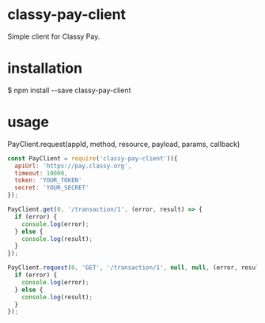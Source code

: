 # classy-pay-client
Simple client for Classy Pay.

# installation

 $ npm install --save classy-pay-client

# usage

PayClient.request(appId, method, resource, payload, params, callback)

```javascript
const PayClient = require('classy-pay-client')({
  apiUrl: 'https://pay.classy.org',
  timeout: 10000,
  token: 'YOUR_TOKEN'
  secret: 'YOUR_SECRET'
});

PayClient.get(0, '/transaction/1', (error, result) => {
  if (error) {
    console.log(error);
  } else {
    console.log(result);
  }
});

PayClient.request(0, 'GET', '/transaction/1', null, null, (error, result) => {
  if (error) {
    console.log(error);
  } else {
    console.log(result);
  }
});


```
